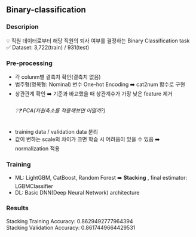 ## Binary-classification  

### Descripion  
💡 직원 데이터로부터 해당 직원의 퇴사 여부를 결정하는 Binary Classification task  
✅ Dataset: 3,722(train) / 931(test)  

### Pre-processing
- 각 colunm별 결측치 확인(결측치 없음)
- 범주형(명목형: Nominal) 변수 One-hot Encoding ➡️ cat2num 함수로 구현
- 상관관계 확인 ➡️ 기준과 바교했을 때 상관계수가 가장 낮은 feature 제거 
   ###### ❔❓ PCA(차원축소를 적용해보면 어떨까?)
- training data / validation data 분리
- 값이 변하는 scale의 차이가 크면 학습 시 어려움이 있을 수 있음 ➡️ normalization 적용

### Training
- ML: LightGBM, CatBoost, Random Forest ➡️ **Stacking** , final estimator: LGBMClassifier
- DL: Basic DNN(Deep Neural Network) architecture


### Results
Stacking Training Accuracy: 0.8629492777964394  
Stacking Validation Accuracy: 0.8617449664429531
